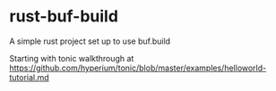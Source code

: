 # rust-buf-build
A simple rust project set up to use buf.build


Starting with tonic walkthrough at
<https://github.com/hyperium/tonic/blob/master/examples/helloworld-tutorial.md>
